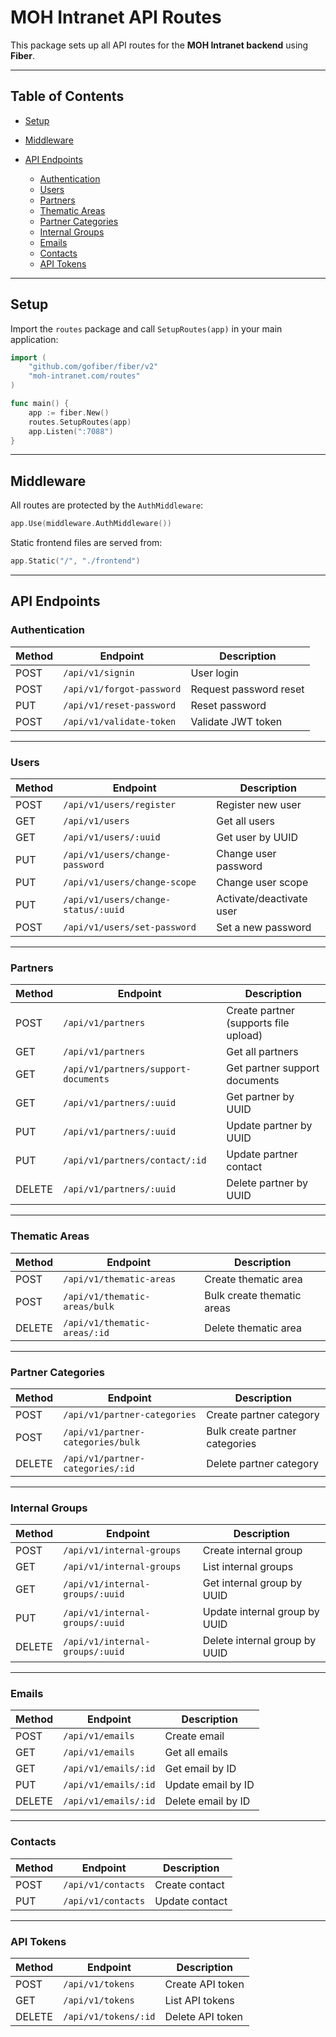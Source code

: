 # MOH Intranet API Routes

This package sets up all API routes for the **MOH Intranet backend** using **Fiber**.

---

## Table of Contents

* [Setup](#setup)
* [Middleware](#middleware)
* [API Endpoints](#api-endpoints)

  * [Authentication](#authentication)
  * [Users](#users)
  * [Partners](#partners)
  * [Thematic Areas](#thematic-areas)
  * [Partner Categories](#partner-categories)
  * [Internal Groups](#internal-groups)
  * [Emails](#emails)
  * [Contacts](#contacts)
  * [API Tokens](#api-tokens)

---

## Setup

Import the `routes` package and call `SetupRoutes(app)` in your main application:

```go
import (
    "github.com/gofiber/fiber/v2"
    "moh-intranet.com/routes"
)

func main() {
    app := fiber.New()
    routes.SetupRoutes(app)
    app.Listen(":7088")
}
```

---

## Middleware

All routes are protected by the `AuthMiddleware`:

```go
app.Use(middleware.AuthMiddleware())
```

Static frontend files are served from:

```go
app.Static("/", "./frontend")
```

---

## API Endpoints

### Authentication

| Method | Endpoint                  | Description            |
| ------ | ------------------------- | ---------------------- |
| POST   | `/api/v1/signin`          | User login             |
| POST   | `/api/v1/forgot-password` | Request password reset |
| PUT    | `/api/v1/reset-password`  | Reset password         |
| POST   | `/api/v1/validate-token`  | Validate JWT token     |

---

### Users

| Method | Endpoint                            | Description              |
| ------ | ----------------------------------- | ------------------------ |
| POST   | `/api/v1/users/register`            | Register new user        |
| GET    | `/api/v1/users`                     | Get all users            |
| GET    | `/api/v1/users/:uuid`               | Get user by UUID         |
| PUT    | `/api/v1/users/change-password`     | Change user password     |
| PUT    | `/api/v1/users/change-scope`        | Change user scope        |
| PUT    | `/api/v1/users/change-status/:uuid` | Activate/deactivate user |
| POST   | `/api/v1/users/set-password`        | Set a new password       |

---

### Partners

| Method | Endpoint                             | Description                           |
| ------ | ------------------------------------ | ------------------------------------- |
| POST   | `/api/v1/partners`                   | Create partner (supports file upload) |
| GET    | `/api/v1/partners`                   | Get all partners                      |
| GET    | `/api/v1/partners/support-documents` | Get partner support documents         |
| GET    | `/api/v1/partners/:uuid`             | Get partner by UUID                   |
| PUT    | `/api/v1/partners/:uuid`             | Update partner by UUID                |
| PUT    | `/api/v1/partners/contact/:id`       | Update partner contact                |
| DELETE | `/api/v1/partners/:uuid`             | Delete partner by UUID                |

---

### Thematic Areas

| Method | Endpoint                      | Description                |
| ------ | ----------------------------- | -------------------------- |
| POST   | `/api/v1/thematic-areas`      | Create thematic area       |
| POST   | `/api/v1/thematic-areas/bulk` | Bulk create thematic areas |
| DELETE | `/api/v1/thematic-areas/:id`  | Delete thematic area       |

---

### Partner Categories

| Method | Endpoint                          | Description                    |
| ------ | --------------------------------- | ------------------------------ |
| POST   | `/api/v1/partner-categories`      | Create partner category        |
| POST   | `/api/v1/partner-categories/bulk` | Bulk create partner categories |
| DELETE | `/api/v1/partner-categories/:id`  | Delete partner category        |

---

### Internal Groups

| Method | Endpoint                        | Description                   |
| ------ | ------------------------------- | ----------------------------- |
| POST   | `/api/v1/internal-groups`       | Create internal group         |
| GET    | `/api/v1/internal-groups`       | List internal groups          |
| GET    | `/api/v1/internal-groups/:uuid` | Get internal group by UUID    |
| PUT    | `/api/v1/internal-groups/:uuid` | Update internal group by UUID |
| DELETE | `/api/v1/internal-groups/:uuid` | Delete internal group by UUID |

---

### Emails

| Method | Endpoint             | Description        |
| ------ | -------------------- | ------------------ |
| POST   | `/api/v1/emails`     | Create email       |
| GET    | `/api/v1/emails`     | Get all emails     |
| GET    | `/api/v1/emails/:id` | Get email by ID    |
| PUT    | `/api/v1/emails/:id` | Update email by ID |
| DELETE | `/api/v1/emails/:id` | Delete email by ID |

---

### Contacts

| Method | Endpoint           | Description    |
| ------ | ------------------ | -------------- |
| POST   | `/api/v1/contacts` | Create contact |
| PUT    | `/api/v1/contacts` | Update contact |

---

### API Tokens

| Method | Endpoint             | Description      |
| ------ | -------------------- | ---------------- |
| POST   | `/api/v1/tokens`     | Create API token |
| GET    | `/api/v1/tokens`     | List API tokens  |
| DELETE | `/api/v1/tokens/:id` | Delete API token |

